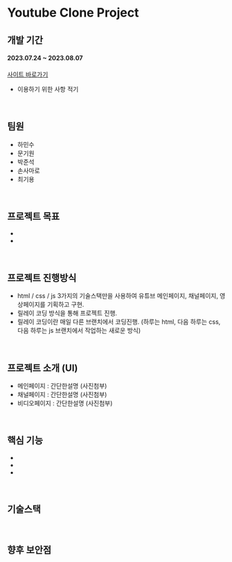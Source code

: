 # Youtube Clone Project
## 개발 기간
#### 2023.07.24 ~ 2023.08.07
[사이트 바로가기](https://minsuhaha.github.io/YoutubeClone_Project/)
- 이용하기 위한 사항 적기
<br>

## 팀원
* 하민수
* 문기원
* 박준석
* 손사마로
* 최기용
<br>

## 프로젝트 목표
-
-
<br>


## 프로젝트 진행방식
* html / css / js 3가지의 기술스택만을 사용하여 유튜브 메인페이지, 채널페이지, 영상페이지를 기획하고 구현.
* 릴레이 코딩 방식을 통해 프로젝트 진행.
* 릴레이 코딩이란 매일 다른 브랜치에서 코딩진행. (하루는 html, 다음 하루는 css, 다음 하루는 js 브랜치에서 작업하는 새로운 방식)
<br>


## 프로젝트 소개 (UI)
- 메인페이지 : 간단한설명 (사진첨부)
- 채널페이지 : 간단한설명 (사진첨부)
- 비디오페이지 : 간단한설명 (사진첨부)
<br>

## 핵심 기능
-
-
-
<br>

## 기술스택
<br>

## 향후 보안점
<br>
